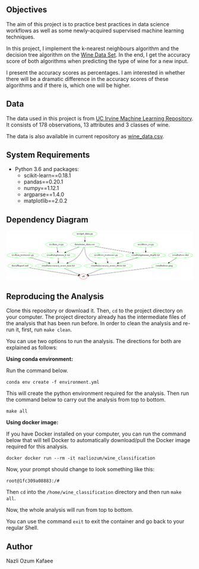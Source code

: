 ## Objectives

The aim of this project is to practice best practices in data science workflows as well as some newly-acquired supervised machine learning techniques. 

In this project, I implement the k-nearest neighbours algorithm and the decision tree algorithm on the [Wine Data Set](https://archive.ics.uci.edu/ml/datasets/wine). In the end, I get the accuracy score of both algorithms when predicting the type of wine for a new  input. 

I present the accuracy scores as percentages. I am interested in whether there will be a dramatic difference in the accuracy scores of these algorithms and if there is, which one will be higher.


## Data

The data used in this project is from [UC Irvine Machine Learning Repository](https://archive.ics.uci.edu/ml/index.php). It consists of 178 observations, 13 attributes and 3 classes of wine.

The data is also available in current repository as [wine_data.csv](data/wine_data.csv).


## System Requirements

* Python 3.6 and packages:
	* scikit-learn==0.18.1
	* pandas==0.20.1
	* numpy==1.12.1
	* argparse==1.4.0
	* matplotlib==2.0.2

## Dependency Diagram

![](docs/dependency_diagram.png)


## Reproducing the Analysis

Clone this repository or download it. Then, `cd` to the project directory on your computer. The project directory already has the intermediate files of the analysis that has been run before. In order to clean the analysis and re-run it, first, run `make clean`.

You can use two options to run the analysis. The directions for both are explained as follows:

__Using conda environment:__

Run the command below.

```
conda env create -f environment.yml
```

This will create the python environment required for the analysis. Then run the command below to carry out the analysis from top to bottom.

```
make all
```

__Using docker image:__

If you have Docker installed on your computer, you can run the command below that will tell Docker to automatically download/pull the Docker image required for this analysis.

```
docker docker run --rm -it nazliozum/wine_classification
```

Now, your prompt should change to look something like this:

```
root@1fc309a08883:/#
```

Then `cd` into the `/home/wine_classification` directory and then run `make all`.

Now, the whole analysis will run from top to bottom.

You can use the command `exit` to exit the container and go back to your regular Shell.


## Author

Nazli Ozum Kafaee
